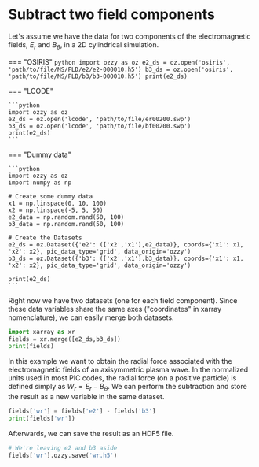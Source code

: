 
# Subtract two field components

Let's assume we have the data for two components of the electromagnetic fields, $E_r$ and $B_\theta$, in a 2D cylindrical simulation.

=== "OSIRIS"
	```python
	import ozzy as oz
	e2_ds = oz.open('osiris', 'path/to/file/MS/FLD/e2/e2-000010.h5')
	b3_ds = oz.open('osiris', 'path/to/file/MS/FLD/b3/b3-000010.h5')
	print(e2_ds)
	``` 

=== "LCODE"

	```python
	import ozzy as oz
	e2_ds = oz.open('lcode', 'path/to/file/er00200.swp')
	b3_ds = oz.open('lcode', 'path/to/file/bf00200.swp')
	print(e2_ds)
	``` 

=== "Dummy data"

	```python
	import ozzy as oz
	import numpy as np

	# Create some dummy data
	x1 = np.linspace(0, 10, 100)
	x2 = np.linspace(-5, 5, 50)
	e2_data = np.random.rand(50, 100)
	b3_data = np.random.rand(50, 100)

	# Create the Datasets
	e2_ds = oz.Dataset({'e2': (['x2','x1'],e2_data)}, coords={'x1': x1, 'x2': x2}, pic_data_type='grid', data_origin='ozzy')
	b3_ds = oz.Dataset({'b3': (['x2','x1'],b3_data)}, coords={'x1': x1, 'x2': x2}, pic_data_type='grid', data_origin='ozzy')

	print(e2_ds)
	``` 
Right now we have two datasets (one for each field component). Since these data variables share the same axes ("coordinates" in xarray nomenclature), we can easily merge both datasets.

```python
import xarray as xr
fields = xr.merge([e2_ds,b3_ds])
print(fields)
```	

In this example we want to obtain the radial force associated with the electromagnetic fields of an axisymmetric plasma wave. In the normalized units used in most PIC codes, the radial force (on a positive particle) is defined simply as $W_r = E_r - B_\theta$. We can perform the subtraction and store the result as a new variable in the same dataset.

```python
fields['wr'] = fields['e2'] - fields['b3']
print(fields['wr'])
```

Afterwards, we can save the result as an HDF5 file.


```python
# We're leaving e2 and b3 aside
fields['wr'].ozzy.save('wr.h5')
```

<!-- TODO: add iteration along time to save file at every t -->